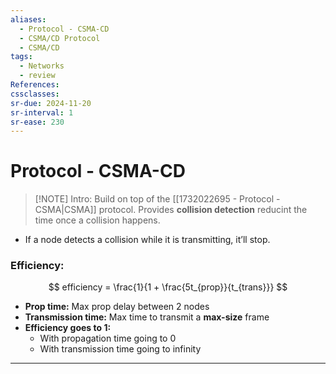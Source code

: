 ```yaml
---
aliases:
  - Protocol - CSMA-CD
  - CSMA/CD Protocol
  - CSMA/CD
tags:
  - Networks
  - review
References: 
cssclasses:
sr-due: 2024-11-20
sr-interval: 1
sr-ease: 230
---
```

# Protocol - CSMA-CD

> [!NOTE] Intro: 
> Build on top of the [[1732022695 - Protocol - CSMA|CSMA]] protocol. Provides **collision detection** reducint the time once a collision happens. 

+ If a node detects a collision while it is transmitting, it’ll stop. 

### Efficiency: 
$$
efficiency = \frac{1}{1 + \frac{5t_{prop}}{t_{trans}}}
$$
+ **Prop time:** Max prop delay between 2 nodes 
+ **Transmission time:** Max time to transmit a **max-size** frame 
+ **Efficiency goes to 1:** 
	+ With propagation time going to 0 
	+ With transmission time going to infinity
***